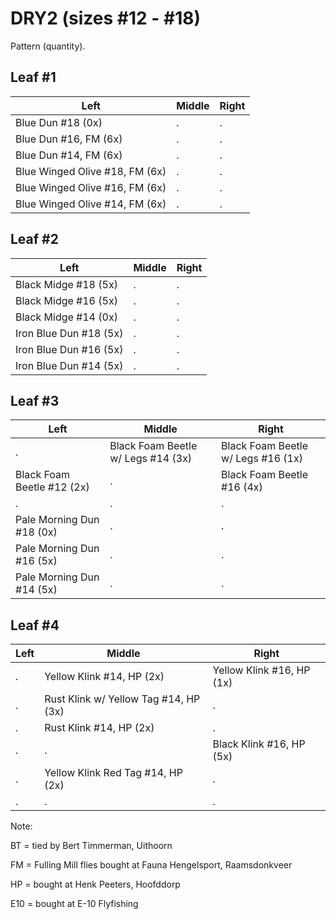 # DRY2 (sizes #12 - #18)

Pattern (quantity). 

## Leaf #1 

| Left | Middle | Right |
|------|--------|-------|
| Blue Dun #18 (0x) | . | . |
| Blue Dun #16, FM (6x) | . | . |
| Blue Dun #14, FM (6x) | . | . |
| Blue Winged Olive #18, FM (6x) | . | . |
| Blue Winged Olive #16, FM (6x) | . | . |
| Blue Winged Olive #14, FM (6x) | . | . |

## Leaf #2

| Left | Middle | Right |
|------|--------|-------|
| Black Midge #18 (5x) | . | . |
| Black Midge #16 (5x) | . | . |
| Black Midge #14 (0x) | . | . |
| Iron Blue Dun #18 (5x) | . | . |
| Iron Blue Dun #16 (5x) | . | . |
| Iron Blue Dun #14 (5x) | . | . |

## Leaf #3

| Left | Middle | Right |
|------|--------|-------|
| . | Black Foam Beetle w/ Legs #14 (3x) | Black Foam Beetle w/ Legs #16 (1x) |
| Black Foam Beetle #12 (2x) | . | Black Foam Beetle #16 (4x) |
| . | . | . |
| Pale Morning Dun #18 (0x) | . | . |
| Pale Morning Dun #16 (5x) | . | . |
| Pale Morning Dun #14 (5x) | . | . |

## Leaf #4

| Left | Middle | Right |
|------|--------|-------|
| . | Yellow Klink #14, HP (2x) | Yellow Klink #16, HP (1x) | 
| . | Rust Klink w/ Yellow Tag #14, HP (3x) | . |
| . | Rust Klink #14, HP (2x) | . |
| . | . | Black Klink #16, HP (5x) |
| . | Yellow Klink Red Tag #14, HP (2x) | . |
| . | . | . |

Note:

BT = tied by Bert Timmerman, Uithoorn 

FM = Fulling Mill flies bought at Fauna Hengelsport, Raamsdonkveer 

HP = bought at Henk Peeters, Hoofddorp 

E10 = bought at E-10 Flyfishing 

 
